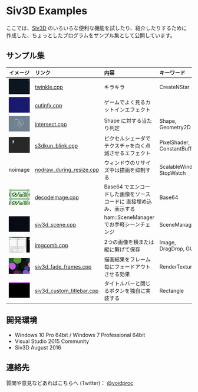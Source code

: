 # Siv3D Examples

ここでは、[Siv3D](http://play-siv3d.hateblo.jp/) のいろいろな便利な機能を試したり、紹介したりするために作成した、ちょっとしたプログラムをサンプル集として公開しています。

## サンプル集

|イメージ|リンク|内容|キーワード|
|:------:|:--|:--|:--|
|[![twinkle_s](img/twinkle_s.gif)](img/twinkle.gif)|[twinkle.cpp](https://gist.github.com/voidproc/486f0229b095272fc611ebca1319750c)|キラキラ|CreateNStar|
|[![cutinfx_s](img/cutinfx_s.gif)](img/cutinfx.gif)|[cutinfx.cpp](https://gist.github.com/voidproc/8b8d002dcad2537336f64fdaaf2436c3)|ゲームでよく見るカットインエフェクト||
|[![intersect_s](img/intersect_s.gif)](img/intersect.gif)|[intersect.cpp](https://gist.github.com/voidproc/5703ada299c95117af42b44ba2ab3401)|Shape に対する当たり判定|Shape, Geometry2D|
|[![blink_s](img/blink_s.gif)](img/blink.gif)|[s3dkun_blink.cpp](https://gist.github.com/voidproc/14ed210f8067d22c8f3d3ceaf423ea36)|ピクセルシェーダでテクスチャを白く点滅させるエフェクト|PixelShader, ConstantBuffer|
|noimage|[nodraw_during_resize.cpp](https://gist.github.com/voidproc/3139e13be5cbe6627bada396f9db149f)|ウィンドウのリサイズ中は描画を抑制する|ScalableWindow, StopWatch|
|[![encimg_s](img/encimg_s.png)](img/encimg.png)|[decodeimage.cpp](https://gist.github.com/voidproc/21c445757ea33e5d1d2350fd72731fe0)|Base64 でエンコードした画像をソースコードに 直接埋め込み、表示する|Base64|
|[![scene_s](img/scene_s.gif)](img/scene.gif)|[siv3d_scene.cpp](https://gist.github.com/voidproc/721418b49cf5cf1b354c2e0e870ca38b)|ham::SceneManager でお手軽シーンチェンジ|SceneManager|
|[![imgcomb_s](img/imgcomb_s.gif)](img/imgcomb.gif)|[imgcomb.cpp](https://gist.github.com/voidproc/85af87131bfa42b2e369e61284b3da6c)|2つの画像を横または縦に繋げて保存|Image, DragDrop, GUI|
|[![fadeframes_s](img/fadeframes_s.gif)](img/fadeframes.gif)|[siv3d_fade_frames.cpp](https://gist.github.com/voidproc/5a633f1bdef67728e4c35d1c265db709)|描画結果をフレーム毎にフェードアウトさせる効果|RenderTexture|
|[![titlebar_s](img/titlebar_s.png)](img/titlebar.png)|[siv3d_custom_titlebar.cpp](https://gist.github.com/voidproc/cbd3ebf226a3cca73d17e9417bac36fc)|タイトルバーと閉じるボタンを独自に実装する|Rectangle|


## 開発環境

* Windows 10 Pro 64bit / Windows 7 Professional 64bit
* Visual Studio 2015 Community
* Siv3D August 2016

## 連絡先

質問や意見などあればこちらへ (Twitter)： [@voidproc](https://twitter.com/voidproc)
